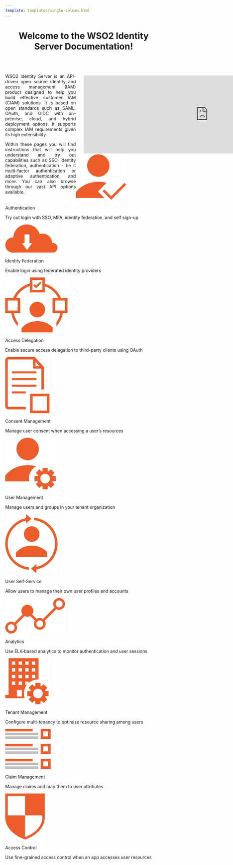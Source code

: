 ```yaml
--- 
template: templates/single-column.html 
---
```


<div>
    <header>
        <h1>Welcome to the WSO2 Identity Server Documentation!</h1>
    </header>
    <div class="md-main .md-content" style="float:left; width: 45%;  text-align:justify; max-height:100%; ">
        <p>WSO2 Identity Server is an API-driven open source identity and access management (IAM) product designed to help you build effective customer IAM (CIAM) solutions. It is based on open standards such as SAML, OAuth, and OIDC with on-premise, cloud, and hybrid deployment options. It supports complex IAM requirements given its high extensibility.</p>
        <p>Within these pages you will find instructions that will help you understand and try out capabilities such as SSO, identity federation, authentication - be it multi-factor authentication or adaptive authentication, and more. You can also browse through our vast API options available. </p>
    </div>
    <div class="md-main .md-content " style="float:right; width: 55%; align:right;  flex-shrink: 0;min-width: 40%; max-height: 100%; max-width:50%; margin-left:10px; margin-top:20px">
        <iframe width="800" height="250" src="https://www.youtube.com/embed/QUlcGOOdXU8" frameborder="0" allow="accelerometer; autoplay; encrypted-media; gyroscope; picture-in-picture" allowfullscreen></iframe>
    </div>
    <div>
        <div class="content">
            <!-- begin card -->
            <div class="card-wrapper">
                <div class="card" onclick="location.href='guides/authentication-overview/';">
                    <div class="line"></div>
                    <div class="icon">
                        <img src="assets/img/home/authentication.svg">
                    </div>
                    <div class="card-content">
                        <p class="title">Authentication</p>
                        <a href="http://www.google.com"></a>
                        <p class="hint">Try out login with SSO, MFA, identity federation, and self sign-up</p>
                    </div>
                </div>
            </div>
            <!-- end card -->
            <!-- begin card -->
            <div class="card-wrapper">
                <div class="card" onclick="location.href='guides/identity-federation/identity-federation-overview/';">
                    <div class="line"></div>
                    <div class="icon">
                        <img src="assets/img/home/identity-federation.svg">
                    </div>
                    <div class="card-content">
                        <p class="title">Identity Federation</p>
                        <p class="hint">Enable login using federated identity providers</p>
                    </div>
                </div>
            </div>
            <!-- end card -->
            <!-- begin card -->
            <div class="card-wrapper">
                <div class="card" onclick="location.href='guides/access-delegation/access-delegation/';">
                    <div class="line"></div>
                    <div class="icon">
                        <img src="assets/img/home/access-delegation.svg">
                    </div>
                    <div class="card-content">
                        <p class="title">Access Delegation</p>
                        <p class="hint">Enable secure access delegation to third-party clients using OAuth</p>
                    </div>
                </div>
            </div>
            <!-- end card -->
            <!-- begin card -->
            <div class="card-wrapper">
                <div class="card" onclick="location.href='guides/consent-mgt/manage-user-consent/';">
                    <div class="line"></div>
                    <div class="icon">
                        <img src="assets/img/home/consent-management.svg">
                    </div>
                    <div class="card-content">
                        <p class="title">Consent Management</p>
                        <p class="hint">Manage user consent when accessing a user’s resources</p>
                    </div>
                </div>
            </div>
            <!-- end card -->
        </div>
        <div class="content flex-wrap">
            <!-- start card -->
            <div class="card-wrapper">
                <div class="card" onclick="location.href='guides/identity-lifecycles/user-management/';">
                    <div class="line"></div>
                    <div class="icon">
                        <img src="assets/img/home/user-management.svg">
                    </div>
                    <div class="card-content">
                        <p class="title">User Management</p>
                        <p class="hint">Manage users and groups in your tenant organization</p>
                    </div>
                </div>
            </div>
            <!-- end card -->
            <!-- begin card -->
            <div class="card-wrapper">
                <div class="card" onclick="location.href='guides/my-account/my-account/';">
                    <div class="line"></div>
                    <div class="icon">
                        <img src="assets/img/home/user-self-service.svg">
                    </div>
                    <div class="card-content">
                        <p class="title">User Self-Service</p>
                        <p class="hint">Allow users to manage their own user profiles and accounts</p>
                    </div>
                </div>
            </div>
            <!-- end card -->
            <!-- begin card -->
            <div class="card-wrapper">
                <div class="card" onclick="location.href='guides/elk-analytics/elk-analytics/';">
                    <div class="line"></div>
                    <div class="icon">
                        <img src="assets/img/home/analytics.svg">
                    </div>
                    <div class="card-content">
                        <p class="title">Analytics</p>
                        <p class="hint">Use ELK-based analytics to monitor authentication and user sessions</p>
                    </div>
                </div>
            </div>
            <!-- end card -->
            <!-- begin card -->
            <div class="card-wrapper">
                <div class="card" onclick="location.href='guides/tenants/tenant-mgt/';">
                    <div class="line"></div>
                    <div class="icon">
                        <img src="assets/img/home/tenant-management.svg">
                    </div>
                    <div class="card-content">
                        <p class="title">Tenant Management</p>
                        <p class="hint">Configure multi-tenancy to optimize resource sharing among users</p>
                    </div>
                </div>
            </div>
            <!-- end card -->
            <!-- card for connectors -->
            <!-- end card -->
        </div>
        <div class="content flex-wrap">
            <!-- begin card -->
            <div class="card-wrapper">
                <div class="card" onclick="location.href='guides/dialects/dialects-overview/';">
                    <div class="line"></div>
                    <div class="icon">
                        <img src="assets/img/home/claim-management.svg">
                    </div>
                    <div class="card-content">
                        <p class="title">Claim Management</p>
                        <p class="hint">Manage claims and map them to user attributes</p>
                    </div>
                </div>
            </div>
            <!-- end card -->
            <!-- start card -->
            <div class="card-wrapper">
                <div class="card" onclick="location.href='guides/authorization/overview/';">
                    <div class="line"></div>
                    <div class="icon">
                        <img src="assets/img/home/access-control.svg">
                    </div>
                    <div class="card-content">
                        <p class="title">Access Control</p>
                        <p class="hint">Use fine-grained access control when an app accesses user resources</p>
                    </div>
                </div>
            </div>
            <!-- end card -->
            <!-- card for connectors -->
            <!-- end card -->
        </div>
    </div>
</div>
